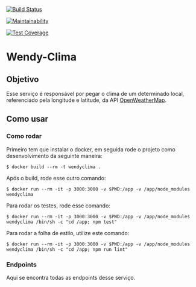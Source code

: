 [![Build Status](https://travis-ci.org/wendybot/Wendy-Clima.svg?branch=dev)](https://travis-ci.org/wendybot/Wendy-Clima)

[![Maintainability](https://api.codeclimate.com/v1/badges/68981c0a1fe08635480b/maintainability)](https://codeclimate.com/github/wendybot/Wendy-Clima/maintainability)

[![Test Coverage](https://api.codeclimate.com/v1/badges/68981c0a1fe08635480b/test_coverage)](https://codeclimate.com/github/wendybot/Wendy-Clima/test_coverage)

# Wendy-Clima

## Objetivo
Esse serviço é responsável por pegar o clima de um determinado local, referenciado pela longitude e latitude, da API [OpenWeatherMap](https://openweathermap.org).

## Como usar

### Como rodar
Primeiro tem que instalar o docker, em seguida rode o projeto como desenvolvimento da seguinte maneira:

```$ docker build --rm -t wendyclima .```

Após o build, rode esse outro comando:

```$ docker run --rm -it -p 3000:3000 -v $PWD:/app -v /app/node_modules wendyclima```

Para rodar os testes, rode esse comando:

```$ docker run --rm -it -p 3000:3000 -v $PWD:/app -v /app/node_modules wendyclima /bin/sh -c "cd /app; npm test"```

Para rodar a folha de estilo, utilize este comando:

```$ docker run --rm -it -p 3000:3000 -v $PWD:/app -v /app/node_modules wendyclima /bin/sh -c "cd /app; npm run lint"```

### Endpoints

Aqui se encontra todas as endpoints desse serviço.

